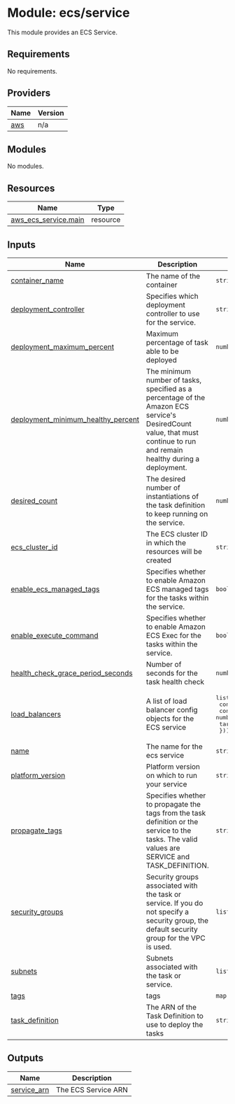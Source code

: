 # Module: ecs/service

This module provides an ECS Service.

<!-- BEGINNING OF PRE-COMMIT-TERRAFORM DOCS HOOK -->
## Requirements

No requirements.

## Providers

| Name | Version |
|------|---------|
| <a name="provider_aws"></a> [aws](#provider\_aws) | n/a |

## Modules

No modules.

## Resources

| Name | Type |
|------|------|
| [aws_ecs_service.main](https://registry.terraform.io/providers/hashicorp/aws/latest/docs/resources/ecs_service) | resource |

## Inputs

| Name | Description | Type | Default | Required |
|------|-------------|------|---------|:--------:|
| <a name="input_container_name"></a> [container\_name](#input\_container\_name) | The name of the container | `string` | `"app"` | no |
| <a name="input_deployment_controller"></a> [deployment\_controller](#input\_deployment\_controller) | Specifies which deployment controller to use for the service. | `string` | `"ECS"` | no |
| <a name="input_deployment_maximum_percent"></a> [deployment\_maximum\_percent](#input\_deployment\_maximum\_percent) | Maximum percentage of task able to be deployed | `number` | `200` | no |
| <a name="input_deployment_minimum_healthy_percent"></a> [deployment\_minimum\_healthy\_percent](#input\_deployment\_minimum\_healthy\_percent) | The minimum number of tasks, specified as a percentage of the Amazon ECS service's DesiredCount value, that must continue to run and remain healthy during a deployment. | `number` | `100` | no |
| <a name="input_desired_count"></a> [desired\_count](#input\_desired\_count) | The desired number of instantiations of the task definition to keep running on the service. | `number` | `1` | no |
| <a name="input_ecs_cluster_id"></a> [ecs\_cluster\_id](#input\_ecs\_cluster\_id) | The ECS cluster ID in which the resources will be created | `string` | n/a | yes |
| <a name="input_enable_ecs_managed_tags"></a> [enable\_ecs\_managed\_tags](#input\_enable\_ecs\_managed\_tags) | Specifies whether to enable Amazon ECS managed tags for the tasks within the service. | `bool` | `true` | no |
| <a name="input_enable_execute_command"></a> [enable\_execute\_command](#input\_enable\_execute\_command) | Specifies whether to enable Amazon ECS Exec for the tasks within the service. | `bool` | `false` | no |
| <a name="input_health_check_grace_period_seconds"></a> [health\_check\_grace\_period\_seconds](#input\_health\_check\_grace\_period\_seconds) | Number of seconds for the task health check | `number` | `0` | no |
| <a name="input_load_balancers"></a> [load\_balancers](#input\_load\_balancers) | A list of load balancer config objects for the ECS service | <pre>list(object({<br>    container_name   = string<br>    container_port   = number<br>    target_group_arn = string<br>  }))</pre> | `[]` | no |
| <a name="input_name"></a> [name](#input\_name) | The name for the ecs service | `string` | n/a | yes |
| <a name="input_platform_version"></a> [platform\_version](#input\_platform\_version) | Platform version on which to run your service | `string` | `"LATEST"` | no |
| <a name="input_propagate_tags"></a> [propagate\_tags](#input\_propagate\_tags) | Specifies whether to propagate the tags from the task definition or the service to the tasks. The valid values are SERVICE and TASK\_DEFINITION. | `string` | `"SERVICE"` | no |
| <a name="input_security_groups"></a> [security\_groups](#input\_security\_groups) | Security groups associated with the task or service. If you do not specify a security group, the default security group for the VPC is used. | `list(string)` | n/a | yes |
| <a name="input_subnets"></a> [subnets](#input\_subnets) | Subnets associated with the task or service. | `list(string)` | n/a | yes |
| <a name="input_tags"></a> [tags](#input\_tags) | tags | `map(string)` | n/a | yes |
| <a name="input_task_definition"></a> [task\_definition](#input\_task\_definition) | The ARN of the Task Definition to use to deploy the tasks | `string` | n/a | yes |

## Outputs

| Name | Description |
|------|-------------|
| <a name="output_service_arn"></a> [service\_arn](#output\_service\_arn) | The ECS Service ARN |
<!-- END OF PRE-COMMIT-TERRAFORM DOCS HOOK -->
